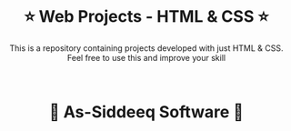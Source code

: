 
<h1 align="center"> ⭐️ Web Projects - HTML & CSS ⭐️ </h1>

<p align="center">This is a repository containing projects developed with just HTML & CSS.
<br>Feel free to use this and improve your skill</p>
<br>

<h1 align="center"> ️💚️ As-Siddeeq Software 💚 </h1>


